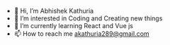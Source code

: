 - 👋 Hi, I’m Abhishek Kathuria
- 👀 I’m interested in Coding and Creating new things
- 🌱 I’m currently learning React and Vue js
- 📫 How to reach me akathuria289@gmail.com

<!---
CtrlAltCodeX/CtrlAltCodeX is a ✨ special ✨ repository because its `README.md` (this file) appears on your GitHub profile.
You can click the Preview link to take a look at your changes.
--->
